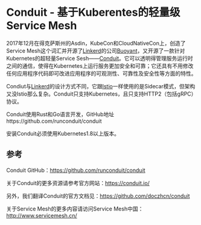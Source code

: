 # Conduit - 基于Kuberentes的轻量级Service Mesh

2017年12月在得克萨斯州的Asdin，KubeCon和CloudNativeCon上，创造了Service Mesh这个词汇并开源了[Linkerd](https://linkerd.io)的公司[Buoyant](https://buoyant.io)，又开源了一款针对Kubernetes的超轻量Service Sesh——[Conduit](https://github.com/runconduit/conduit)。它可以透明得管理服务运行时之间的通信，使得在Kubernetes上运行服务更加安全和可靠；它还具有不用修改任何应用程序代码即可改进应用程序的可观测性、可靠性及安全性等方面的特性。

Condiut与[Linkerd](https://linkerd.io)的设计方式不同，它跟[Istio](https://istio.io)一样使用的是Sidecar模式，但架构又没Istio那么复杂。Conduit只支持Kubernetes，且只支持HTTP2（包括gRPC）协议。

Conduit使用Rust和Go语言开发，GitHub地址https://github.com/runconduit/conduit

安装Conduit必须使用Kubernetes1.8以上版本。

## 参考

Conduit GitHub：https://github.com/runconduit/conduit

关于Conduit的更多资源请参考官方网站：https://conduit.io/

另外，我们翻译Conduit的官方文档见：https://github.com/doczhcn/conduit

关于Service Mesh的更多内容请访问Service Mesh中国：http://www.servicemesh.cn/